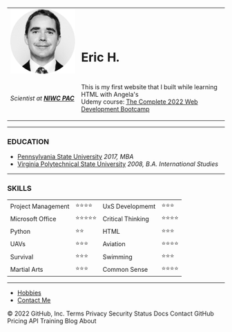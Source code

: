 <!DOCTYPE html>
<html lang="en" dir="ltr">

<head>
  <meta charset="utf-8">
  <title>⚛ Eric's Personal Site</title>
</head>

<body>
  <table>
    <tr>
      <td><img src="images/profile-modified.png" alt="Eric" <height="200" width="200"></td>
      <td>
        <br /><br /><br />
        <h1>Eric H.</h1>
      </td>
    </tr>
    <tr>
      <td><em>Scientist at <a href="https://www.niwcpacific.navy.mil/">
            <strong>NIWC PAC</strong></a></em></td>
      <td>
        <p>This is my first website that I built while learning HTML with Angela's <br />Udemy course:
          <a href="https://navwar.udemy.com/course/the-complete-web-development-bootcamp/learn/lecture/12667172?start=0#questions">The Complete 2022 Web Development Bootcamp</a>
        </p>
      </td>
    </tr>
  </table>
  <hr />
  <h3><strong>EDUCATION</strong></h3>
  <ul>
    <li><a href="https://www.psu.edu/">Pennsylvania State University</a> <em>2017, MBA</em></li>
    <li><a href="https://vt.edu/">Virginia Polytechnical State University</a> <em>2008, B.A. International Studies</em></li>
  </ul>
  <hr />
  <h3>SKILLS</h3>
  <table cellspacing="10">
    <tr>
      <td>Project Management</li>
      <td>⭐⭐⭐⭐</li>
      <td>UxS Developmemt</li>
      <td>⭐⭐⭐</li>
    </tr>
    <tr>
      <td>Microsoft Office</li>
      <td>⭐⭐⭐⭐⭐</li>
      <td>Critical Thinking</li>
      <td>⭐⭐⭐⭐</li>
    </tr>
    <tr>
      <td>Python</li>
      <td>⭐⭐</li>
      <td>HTML</li>
      <td>⭐⭐⭐</li>
    </tr>
    <tr>
      <td>UAVs</li>
      <td>⭐⭐⭐</li>
      <td>Aviation</li>
      <td>⭐⭐⭐⭐</li>
    </tr>
    <tr>
      <td>Survival</li>
      <td>⭐⭐⭐</li>
      <td>Swimming</li>
      <td>⭐⭐⭐</li>
    <tr>
      <td>Martial Arts</li>
      <td>⭐⭐⭐</li>
      <td>Common Sense</li>
      <td>⭐⭐⭐⭐</li>
    </tr>
  </table>
  <hr />
  <ul>
    <li><a href="hobbies.html">Hobbies</a></li>
    <li><a href="contact.info.html">Contact Me</a></li>
  </ul>
</body>

</html>
© 2022 GitHub, Inc.
Terms
Privacy
Security
Status
Docs
Contact GitHub
Pricing
API
Training
Blog
About
